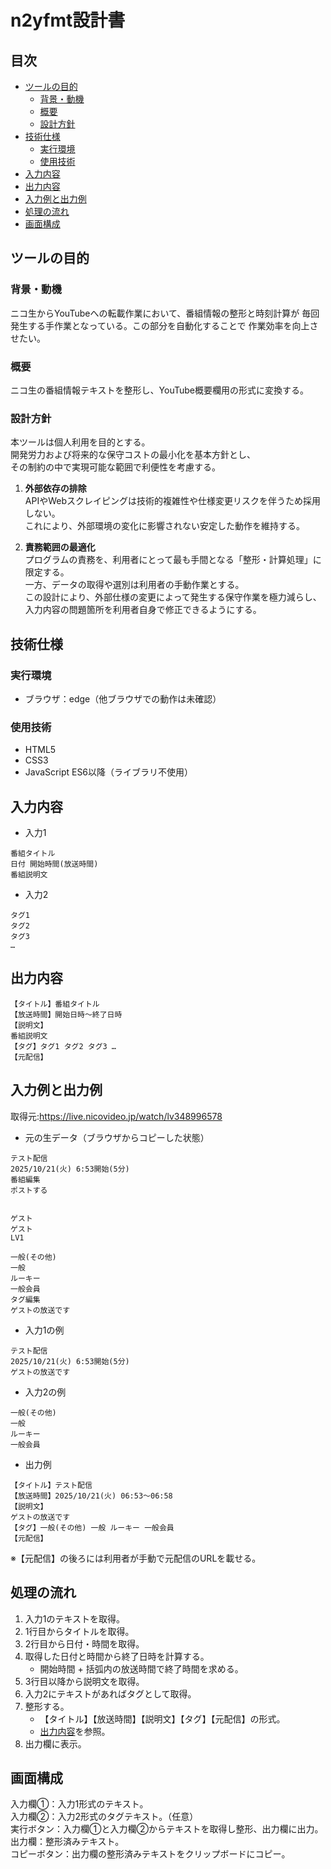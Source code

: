 # n2yfmt設計書 <!-- omit in toc -->

## 目次 <!-- omit in toc -->

- [ツールの目的](#ツールの目的)
  - [背景・動機](#背景動機)
  - [概要](#概要)
  - [設計方針](#設計方針)
- [技術仕様](#技術仕様)
  - [実行環境](#実行環境)
  - [使用技術](#使用技術)
- [入力内容](#入力内容)
- [出力内容](#出力内容)
- [入力例と出力例](#入力例と出力例)
- [処理の流れ](#処理の流れ)
- [画面構成](#画面構成)

## ツールの目的

### 背景・動機

ニコ生からYouTubeへの転載作業において、番組情報の整形と時刻計算が
毎回発生する手作業となっている。この部分を自動化することで
作業効率を向上させたい。

### 概要

ニコ生の番組情報テキストを整形し、YouTube概要欄用の形式に変換する。

### 設計方針

本ツールは個人利用を目的とする。  
開発労力および将来的な保守コストの最小化を基本方針とし、  
その制約の中で実現可能な範囲で利便性を考慮する。

1. **外部依存の排除**  
APIやWebスクレイピングは技術的複雑性や仕様変更リスクを伴うため採用しない。  
これにより、外部環境の変化に影響されない安定した動作を維持する。

1. **責務範囲の最適化**  
プログラムの責務を、利用者にとって最も手間となる「整形・計算処理」に限定する。  
一方、データの取得や選別は利用者の手動作業とする。  
この設計により、外部仕様の変更によって発生する保守作業を極力減らし、入力内容の問題箇所を利用者自身で修正できるようにする。

## 技術仕様

### 実行環境

- ブラウザ：edge（他ブラウザでの動作は未確認）

### 使用技術

- HTML5
- CSS3
- JavaScript ES6以降（ライブラリ不使用）

## 入力内容

- 入力1

```text
番組タイトル
日付 開始時間(放送時間)
番組説明文
```

- 入力2

```text
タグ1
タグ2
タグ3
…
```

## 出力内容

```text
【タイトル】番組タイトル
【放送時間】開始日時〜終了日時
【説明文】
番組説明文
【タグ】タグ1 タグ2 タグ3 …
【元配信】
```

## 入力例と出力例

取得元:<https://live.nicovideo.jp/watch/lv348996578>

- 元の生データ（ブラウザからコピーした状態）

```text
テスト配信
2025/10/21(火) 6:53開始(5分)
番組編集
ポストする


ゲスト
ゲスト
LV1

一般(その他)
一般
ルーキー
一般会員
タグ編集
ゲストの放送です
```

- 入力1の例
  
```text
テスト配信
2025/10/21(火) 6:53開始(5分)
ゲストの放送です
```

- 入力2の例
  
```text
一般(その他)
一般
ルーキー
一般会員
```

- 出力例

```text
【タイトル】テスト配信
【放送時間】2025/10/21(火) 06:53〜06:58
【説明文】
ゲストの放送です
【タグ】一般(その他) 一般 ルーキー 一般会員
【元配信】
```

※【元配信】の後ろには利用者が手動で元配信のURLを載せる。

## 処理の流れ

1. 入力1のテキストを取得。
2. 1行目からタイトルを取得。
3. 2行目から日付・時間を取得。
4. 取得した日付と時間から終了日時を計算する。
   - 開始時間 + 括弧内の放送時間で終了時間を求める。
5. 3行目以降から説明文を取得。
6. 入力2にテキストがあればタグとして取得。
7. 整形する。
   - 【タイトル】【放送時間】【説明文】【タグ】【元配信】の形式。
   - [出力内容](#出力内容)を参照。
8. 出力欄に表示。

## 画面構成

入力欄①：入力1形式のテキスト。  
入力欄②：入力2形式のタグテキスト。（任意）  
実行ボタン：入力欄①と入力欄②からテキストを取得し整形、出力欄に出力。  
出力欄：整形済みテキスト。  
コピーボタン：出力欄の整形済みテキストをクリップボードにコピー。
